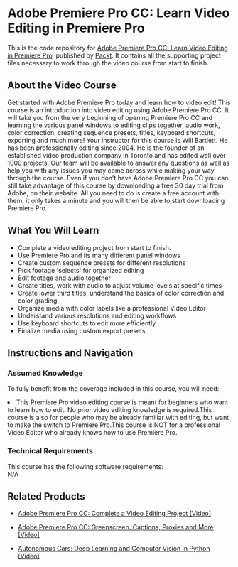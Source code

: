 # Adobe Premiere Pro CC: Learn Video Editing in Premiere Pro	
This is the code repository for [Adobe Premiere Pro CC: Learn Video Editing in Premiere Pro](https://www.packtpub.com/application-development/adobe-premiere-pro-cc-learn-video-editing-premiere-pro-video), published by [Packt](https://www.packtpub.com/?utm_source=github). It contains all the supporting project files necessary to work through the video course from start to finish.
## About the Video Course
Get started with Adobe Premiere Pro today and learn how to video edit! This course is an introduction into video editing using Adobe Premiere Pro CC. It will take you from the very beginning of opening Premiere Pro CC and learning the various panel windows to editing clips together, audio work, color correction, creating sequence presets, titles, keyboard shortcuts, exporting and much more! Your instructor for this course is Will Bartlett. He has been professionally editing since 2004. He is the founder of an established video production company in Toronto and has edited well over 1000 projects. Our team will be available to answer any questions as well as help you with any issues you may come across while making your way through the course. Even if you don’t have Adobe Premiere Pro CC you can still take advantage of this course by downloading a free 30 day trial from Adobe, on their website. All you need to do is create a free account with them, it only takes a minute and you will then be able to start downloading Premiere Pro.

<H2>What You Will Learn</H2>
<DIV class=book-info-will-learn-text>
<UL>
<LI>Complete a video editing project from start to finish.</LI>
<LI>Use Premiere Pro and its many different panel windows</LI>
<LI>Create custom sequence presets for different resolutions</LI>
<LI>Pick footage 'selects' for organized editing</LI>
<LI>Edit footage and audio together</LI>
<LI>Create titles, work with audio to adjust volume levels at specific times</LI>
<LI>Create lower third titles, understand the basics of color correction and color grading</LI>
<LI>Organize media with color labels like a professional Video Editor</LI>
<LI>Understand various resolutions and editing workflows</LI>
<LI>Use keyboard shortcuts to edit more efficiently</LI>
<LI>Finalize media using custom export presets</LI>
</UL></DIV>

## Instructions and Navigation
### Assumed Knowledge
To fully benefit from the coverage included in this course, you will need:<br/>
<DIV class=book-info-will-learn-text>
<LI> This Premiere Pro video editing course is meant for beginners who want to learn how to edit. No prior video editing knowledge is required.This course is also for people who may be already familiar with editing, but want to make the switch to Premiere Pro.This course is NOT for a professional Video Editor who already knows how to use Premiere Pro.</LI> 
<DIV>

### Technical Requirements
This course has the following software requirements:<br/>
N/A

## Related Products
* [Adobe Premiere Pro CC: Complete a Video Editing Project [Video] ](https://www.packtpub.com/application-development/adobe-premiere-pro-cc-complete-video-editing-project-video)

* [Adobe Premiere Pro CC: Greenscreen, Captions, Proxies and More [Video]]( https://www.packtpub.com/application-development/adobe-premiere-pro-cc-greenscreen-captions-proxies-and-more-video)

* [Autonomous Cars: Deep Learning and Computer Vision in Python [Video]](https://www.packtpub.com/application-development/autonomous-cars-deep-learning-and-computer-vision-python-video)
